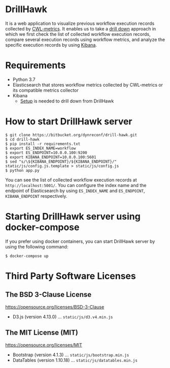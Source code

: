 # DrillHawk

It is a web application to visualize previous workflow execution records collected by [CWL-metrics](https://inutano.github.io/cwl-metrics/).
It enables us to take a [drill down](https://en.wikipedia.org/wiki/Drill_down) approach in which we first check the list of collected workflow execution records, compare several execution records using workflow metrics, and analyze the specific execution records by using [Kibana](https://www.elastic.co/kibana).

# Requirements

- Python 3.7
- Elasticsearch that stores workflow metrics collected by CWL-metrics or its compatible metrics collector
- Kibana
  - [Setup](doc/manual.md) is needed to drill down from DrillHawk

# How to start DrillHawk server
```console
$ git clone https://bitbucket.org/dynreconf/drill-hawk.git
$ cd drill-hawk
$ pip install -r requirements.txt
$ export ES_INDEX_NAME=workflow
$ export ES_ENDPOINT=10.0.0.100:9200
$ export KIBANA_ENDPOINT=10.0.0.100:5601
$ sed "s/\${KIBANA_ENDPOINT}/${KIBANA_ENDPOINT}/" static/js/config.js.template > static/js/config.js
$ python app.py
```

You can see the list of collected workflow execution records at `http://localhost:5001/`.
You can configure the index name and the endpoint of Elasticsearch by using `ES_INDEX_NAME` and `ES_ENDPOINT`, `KIBANA_ENDPOINT` respectively.

# Starting DrillHawk server using docker-compose
If you prefer using docker containers, you can start DrillHawk server by using the following command:

```console
$ docker-compose up
```

# Third Party Software Licenses

## The BSD 3-Clause License

https://opensource.org/licenses/BSD-3-Clause

- D3.js (version 4.13.0) ... `static/js/d3.v4.min.js`

## The MIT License (MIT)

https://opensource.org/licenses/MIT

- Bootstrap (version 4.1.3) ... `static/js/bootstrap.min.js`
- DataTables (version 1.10.18) ... `static/js/datatables.min.js`
